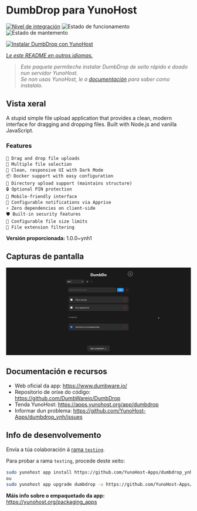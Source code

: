 <!--
NOTA: Este README foi creado automáticamente por <https://github.com/YunoHost/apps/tree/master/tools/readme_generator>
NON debe editarse manualmente.
-->

# DumbDrop para YunoHost

[![Nivel de integración](https://apps.yunohost.org/badge/integration/dumbdrop)](https://ci-apps.yunohost.org/ci/apps/dumbdrop/)
![Estado de funcionamento](https://apps.yunohost.org/badge/state/dumbdrop)
![Estado de mantemento](https://apps.yunohost.org/badge/maintained/dumbdrop)

[![Instalar DumbDrop con YunoHost](https://install-app.yunohost.org/install-with-yunohost.svg)](https://install-app.yunohost.org/?app=dumbdrop)

*[Le este README en outros idiomas.](./ALL_README.md)*

> *Este paquete permíteche instalar DumbDrop de xeito rápido e doado nun servidor YunoHost.*  
> *Se non usas YunoHost, le a [documentación](https://yunohost.org/install) para saber como instalalo.*

## Vista xeral

A stupid simple file upload application that provides a clean, modern interface for dragging and dropping files. Built with Node.js and vanilla JavaScript.

### Features

    🚀 Drag and drop file uploads
    📁 Multiple file selection
    🎨 Clean, responsive UI with Dark Mode
    📦 Docker support with easy configuration
    📂 Directory upload support (maintains structure)
    🔒 Optional PIN protection
    📱 Mobile-friendly interface
    🔔 Configurable notifications via Apprise
    ⚡ Zero dependencies on client-side
    🛡️ Built-in security features
    💾 Configurable file size limits
    🎯 File extension filtering


**Versión proporcionada:** 1.0.0~ynh1

## Capturas de pantalla

![Captura de pantalla de DumbDrop](./doc/screenshots/screeshot.png)

## Documentación e recursos

- Web oficial da app: <https://www.dumbware.io/>
- Repositorio de orixe do código: <https://github.com/DumbWareio/DumbDrop>
- Tenda YunoHost: <https://apps.yunohost.org/app/dumbdrop>
- Informar dun problema: <https://github.com/YunoHost-Apps/dumbdrop_ynh/issues>

## Info de desenvolvemento

Envía a túa colaboración á [rama `testing`](https://github.com/YunoHost-Apps/dumbdrop_ynh/tree/testing).

Para probar a rama `testing`, procede deste xeito:

```bash
sudo yunohost app install https://github.com/YunoHost-Apps/dumbdrop_ynh/tree/testing --debug
ou
sudo yunohost app upgrade dumbdrop -u https://github.com/YunoHost-Apps/dumbdrop_ynh/tree/testing --debug
```

**Máis info sobre o empaquetado da app:** <https://yunohost.org/packaging_apps>
